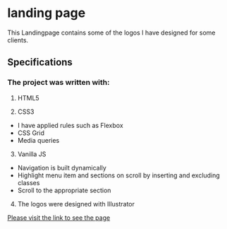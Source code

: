 # landing page

This Landingpage contains some of the logos I have designed for some clients. 

## Specifications

### The project was written with:
1. HTML5 

2. CSS3
- I have applied rules such as Flexbox 
- CSS Grid
- Media queries

3. Vanilla JS
- Navigation is built dynamically
- Highlight menu item and sections on scroll by inserting and excluding classes
- Scroll to the appropriate section

4. The logos were designed with Illustrator

  
[Please visit the link to see the page](https://humberto1212.github.io/LandingPage/index.html)

